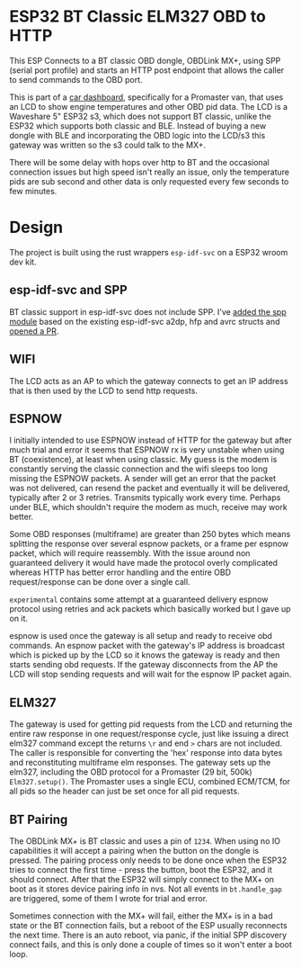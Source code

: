 # ESP32 BT Classic ELM327 OBD to HTTP
 
This ESP Connects to a BT classic OBD dongle, OBDLink MX+, using SPP (serial port profile) and starts an HTTP post endpoint that allows the caller to send commands to the OBD port.

This is part of a [car dashboard](https://github.com/ferdy-lw/pm-guage), specifically for a Promaster van, that uses an LCD to show engine temperatures and other OBD pid data. The LCD is a Waveshare 5" ESP32 s3, which does not support BT classic, unlike the ESP32 which supports both classic and BLE. 
Instead of buying a new dongle with BLE and incorporating the OBD logic into the LCD/s3 this gateway was written so the s3 could talk to the MX+.
  
There will be some delay with hops over http to BT and the occasional connection issues but high speed isn't really an issue, only the temperature pids are sub second and other data is only requested every few seconds to few minutes.

# Design

The project is built using the rust wrappers `esp-idf-svc` on a ESP32 wroom dev kit.

## esp-idf-svc and SPP

BT classic support in esp-idf-svc does not include SPP. I've [added the spp module](https://github.com/ferdy-lw/esp-idf-svc/tree/add-bt-classic-spp) based on the existing esp-idf-svc a2dp, hfp and avrc structs and [opened a PR](https://github.com/esp-rs/esp-idf-svc/pull/606).

 ## WIFI

 The LCD acts as an AP to which the gateway connects to get an IP address that is then used by the LCD to send http requests. 
 
 ## ESPNOW

 I initially intended to use ESPNOW instead of HTTP for the gateway but after much trial and error it seems that ESPNOW rx is very unstable when using BT (coexistence), at least when using classic. 
 My guess is the modem is constantly serving the classic connection and the wifi sleeps too long missing the ESPNOW packets. A sender will get an error that the packet was not delivered, can resend the packet and eventually it will be delivered, typically after 2 or 3 retries. 
 Transmits typically work every time. Perhaps under BLE, which shouldn't require the modem as much, receive may work better.

 Some OBD responses (multiframe) are greater than 250 bytes which means splitting the response over several espnow packets, or a frame per espnow packet, which will require reassembly. 
 With the issue around non guaranteed delivery it would have made the protocol overly complicated whereas HTTP has better error handling and the entire OBD request/response can be done over a single call.

 `experimental` contains some attempt at a guaranteed delivery espnow protocol using retries and ack packets which basically worked but I gave up on it.

 espnow is used once the gateway is all setup and ready to receive obd commands. 
 An espnow packet with the gateway's IP address is broadcast which is picked up by the LCD so it knows the gateway is ready and then starts sending obd requests.
 If the gateway disconnects from the AP the LCD will stop sending requests and will wait for the espnow IP packet again.

 ## ELM327

 The gateway is used for getting pid requests from the LCD and returning the entire raw response in one request/response cycle, just like issuing a direct elm327 command except the returns `\r` and end `>` chars are not included. 
 The caller is responsible for converting the 'hex' response into data bytes and reconstituting multiframe elm responses. 
The gateway sets up the elm327, including the OBD protocol for a Promaster (29 bit, 500k) `Elm327.setup()`. The Promaster uses a single ECU, combined ECM/TCM, for all pids so the header can just be set once for all pid requests.

## BT Pairing

The OBDLink MX+ is BT classic and uses a pin of `1234`. When using no IO capabilities it will accept a pairing when the button on the dongle is pressed. The pairing process only needs to be done once when the ESP32 tries to connect the first time - press the button, boot the ESP32, and it should connect. After that the ESP32 will simply connect to the MX+ on boot as it stores device pairing info in nvs.
Not all events in `bt.handle_gap` are triggered, some of them I wrote for trial and error.

Sometimes connection with the MX+ will fail, either the MX+ is in a bad state or the BT connection fails, but a reboot of the ESP usually reconnects the next time. There is an auto reboot, via panic, if the initial SPP discovery connect fails, and this is only done a couple of times so it won't enter a boot loop.